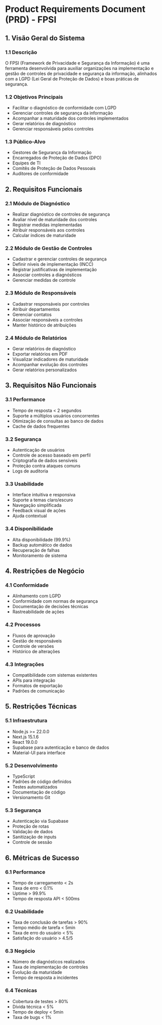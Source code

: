 # Product Requirements Document (PRD) - FPSI

## 1. Visão Geral do Sistema

### 1.1 Descrição
O FPSI (Framework de Privacidade e Segurança da Informação) é uma ferramenta desenvolvida para auxiliar organizações na implementação e gestão de controles de privacidade e segurança da informação, alinhados com a LGPD (Lei Geral de Proteção de Dados) e boas práticas de segurança.

### 1.2 Objetivos Principais
- Facilitar o diagnóstico de conformidade com LGPD
- Gerenciar controles de segurança da informação
- Acompanhar a maturidade dos controles implementados
- Gerar relatórios de diagnóstico
- Gerenciar responsáveis pelos controles

### 1.3 Público-Alvo
- Gestores de Segurança da Informação
- Encarregados de Proteção de Dados (DPO)
- Equipes de TI
- Comitês de Proteção de Dados Pessoais
- Auditores de conformidade

## 2. Requisitos Funcionais

### 2.1 Módulo de Diagnóstico
- Realizar diagnóstico de controles de segurança
- Avaliar nível de maturidade dos controles
- Registrar medidas implementadas
- Atribuir responsáveis aos controles
- Calcular índices de maturidade

### 2.2 Módulo de Gestão de Controles
- Cadastrar e gerenciar controles de segurança
- Definir níveis de implementação (INCC)
- Registrar justificativas de implementação
- Associar controles a diagnósticos
- Gerenciar medidas de controle

### 2.3 Módulo de Responsáveis
- Cadastrar responsáveis por controles
- Atribuir departamentos
- Gerenciar contatos
- Associar responsáveis a controles
- Manter histórico de atribuições

### 2.4 Módulo de Relatórios
- Gerar relatórios de diagnóstico
- Exportar relatórios em PDF
- Visualizar indicadores de maturidade
- Acompanhar evolução dos controles
- Gerar relatórios personalizados

## 3. Requisitos Não Funcionais

### 3.1 Performance
- Tempo de resposta < 2 segundos
- Suporte a múltiplos usuários concorrentes
- Otimização de consultas ao banco de dados
- Cache de dados frequentes

### 3.2 Segurança
- Autenticação de usuários
- Controle de acesso baseado em perfil
- Criptografia de dados sensíveis
- Proteção contra ataques comuns
- Logs de auditoria

### 3.3 Usabilidade
- Interface intuitiva e responsiva
- Suporte a temas claro/escuro
- Navegação simplificada
- Feedback visual de ações
- Ajuda contextual

### 3.4 Disponibilidade
- Alta disponibilidade (99.9%)
- Backup automático de dados
- Recuperação de falhas
- Monitoramento de sistema

## 4. Restrições de Negócio

### 4.1 Conformidade
- Alinhamento com LGPD
- Conformidade com normas de segurança
- Documentação de decisões técnicas
- Rastreabilidade de ações

### 4.2 Processos
- Fluxos de aprovação
- Gestão de responsáveis
- Controle de versões
- Histórico de alterações

### 4.3 Integrações
- Compatibilidade com sistemas existentes
- APIs para integração
- Formatos de exportação
- Padrões de comunicação

## 5. Restrições Técnicas

### 5.1 Infraestrutura
- Node.js >= 22.0.0
- Next.js 15.1.6
- React 19.0.0
- Supabase para autenticação e banco de dados
- Material-UI para interface

### 5.2 Desenvolvimento
- TypeScript
- Padrões de código definidos
- Testes automatizados
- Documentação de código
- Versionamento Git

### 5.3 Segurança
- Autenticação via Supabase
- Proteção de rotas
- Validação de dados
- Sanitização de inputs
- Controle de sessão

## 6. Métricas de Sucesso

### 6.1 Performance
- Tempo de carregamento < 2s
- Taxa de erro < 0.1%
- Uptime > 99.9%
- Tempo de resposta API < 500ms

### 6.2 Usabilidade
- Taxa de conclusão de tarefas > 90%
- Tempo médio de tarefa < 5min
- Taxa de erro do usuário < 5%
- Satisfação do usuário > 4.5/5

### 6.3 Negócio
- Número de diagnósticos realizados
- Taxa de implementação de controles
- Evolução da maturidade
- Tempo de resposta a incidentes

### 6.4 Técnicas
- Cobertura de testes > 80%
- Dívida técnica < 5%
- Tempo de deploy < 5min
- Taxa de bugs < 1% 